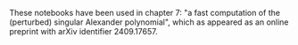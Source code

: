 These notebooks have been used in chapter 7: "a fast computation of the (perturbed) singular Alexander polynomial", which as appeared as an online preprint with arXiv identifier 2409.17657.
